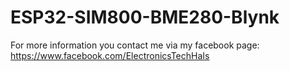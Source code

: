 # ESP32-SIM800-BME280-Blynk
For more information you contact me via my facebook page: https://www.facebook.com/ElectronicsTechHaIs

